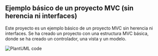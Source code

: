 ## Ejemplo básico de un proyecto MVC (sin herencia ni interfaces)

Este proyecto es un ejemplo básico de un proyecto MVC sin herencia ni interfaces. Se ha creado un proyecto con una estructura MVC básica, donde se ha creado un controlador, una vista y un modelo.


![PlantUML code](https://www.plantuml.com/plantuml/png/lLHDRzim3BthL-Ys56lo2uQYtSUj0O9jw6NOWP6vW8Ca1XBjVGJzxqDifhDa9mLwwCM8-1w9nqSojraWIHky4TvRORjb4GwseOHEYACnpaFE5dm0Xz7JDd4EdLjrXBzMTqFqWRA0FHXhhLrQ3NxWA8azD9oi-_-x9xsr7LDZ0sT9aDOOC_p4zuInmqWDBAxcMUqcKNIq1w-CvS20NS8TfFkZk191Ju6YGXjENqbQNt42D_I3t2MIYb1ALcYsYu-OzzXCciWe8qCMKu-kpEDPhmCtw4zchu-F9xE_IAAuinscJ1mtYNS90fmcaHBykQSixthTDtOegRgAUkF7IRaMB-tjloNXdCi3Uk9kcJr2j8x3Fl4MqgVVb0MZ8xYKfnDsqeAdltCgfctoLZ1YFImLkqDvADsg9rNZAkZIXDP0qHwqp24B2Bb7NG-Wg1M-VNz-ohteUhpI6rF6e9MdQngI1ci6-5ffq-RLvBfd3P_Bkck5KvsaqUVjqVltc5RJpJyrMovaxmONYFxFTCUl2fbMcmajneMlYs95GnH9Nhpxhxh32jPx-h9Jqz6ziP_HWoEEcCsChylbJJ6XYnorrumVYjP9Pboqv_GQJNzIyoaLfhbrL2MOMunD6xpv1m00)

